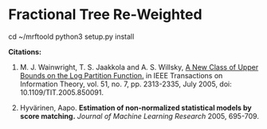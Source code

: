 
# Fractional Tree Re-Weighted


cd ~/mrftoold
python3 setup.py install






**Citations:**

1. M. J. Wainwright, T. S. Jaakkola and A. S. Willsky, [A New Class of Upper Bounds on the Log Partition Function.](https://ieeexplore.ieee.org/document/1459045) in IEEE Transactions on Information Theory, vol. 51, no. 7, pp. 2313-2335, July 2005, doi: 10.1109/TIT.2005.850091.

2. Hyvärinen, Aapo. **Estimation of non-normalized statistical models by score matching.** _Journal of Machine Learning Research_ 2005, 695-709.

